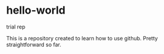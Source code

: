 # hello-world
trial rep

This is a repository created to learn how to use github. Pretty straightforward so far.
